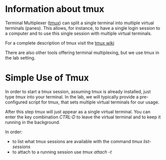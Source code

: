# Information about tmux 

Terminal Multiplexer ([tmux](https://github.com/tmux/tmux/wiki)) can split a single terminal into multiple virtual terminals (panes). This allows, for instance, to have a single login session to a computer and to use this single session with multiple virtual terminals. 

For a complete description of tmux visit the [tmux wiki](https://github.com/tmux/tmux/wiki)

There are also other tools offering terminal multiplexing, but we use tmux in the lab setting. 

# Simple Use of Tmux 

In order to start a tmux session, assuming tmux is already installed, just type *tmux* into your terminal. In the lab, we will typically provide a pre-configured script for tmux, that sets multiple virtual terminals for our usage. 

After this step tmux will just appear as a single virtual terminal. You can enter the key combination *CTRL-D* to leave the virtual terminal and to keep it running in the background. 

In order:
- to list  what tmux sessions are available with the command *tmux list-sessions*
- to attach to a running session use *tmux attach -t <session-name>*



